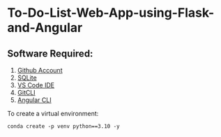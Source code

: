 # To-Do-List-Web-App-using-Flask-and-Angular

## Software Required:

1. [Github Account](https://github.com)
2. [SQLite](https://www.sqlite.org/download.html)
3. [VS Code IDE](https://code.visualstudio.com/)
4. [GitCLI](https://git-scm.com/book/en/v2/Getting-Started-The-Commands-Line)
5. [Angular CLI](https://angular.io/cli)

To create a virtual environment:
```
conda create -p venv python==3.10 -y
```
